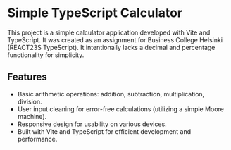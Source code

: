 # Simple TypeScript Calculator

This project is a simple calculator application developed with Vite and TypeScript. It was created as an assignment for Business College Helsinki (REACT23S TypeScript). It intentionally lacks a decimal and percentage functionality for simplicity.

## Features

- Basic arithmetic operations: addition, subtraction, multiplication, division.
- User input cleaning for error-free calculations (utilizing a simple Moore machine).
- Responsive design for usability on various devices.
- Built with Vite and TypeScript for efficient development and performance.
